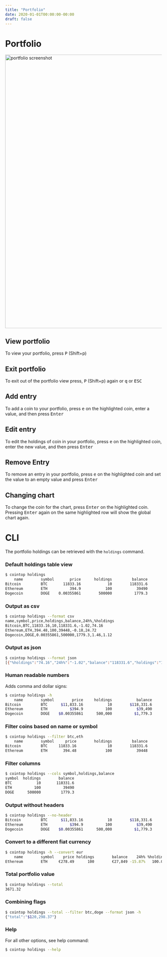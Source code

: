 ```yaml
---
title: "Portfolio"
date: 2020-01-01T00:00:00-00:00
draft: false
---
```

# Portfolio

<img src="https://user-images.githubusercontent.com/168240/50439364-a78ade00-08a6-11e9-992b-af63ef21100d.png" alt="portfolio screenshot" width="880" />

## View portfolio

To view your portfolio, press <kbd>P</kbd> (Shift+p)

## Exit portfolio

To exit out of the portfolio view press, <kbd>P</kbd> (Shift+p) again or <kbd>q</kbd> or <kbd>ESC</kbd>

## Add entry

To add a coin to your portfolio, press <kbd>e</kbd> on the highlighted coin, enter a value, and then press <kbd>Enter</kbd>

## Edit entry

To edit the holdings of coin in your portfolio, press <kbd>e</kbd> on the highlighted coin, enter the new value, and then press <kbd>Enter</kbd>

## Remove Entry

To remove an entry in your portfolio, press <kbd>e</kbd> on the highlighted coin and set the value to an empty value and press <kbd>Enter</kbd>

## Changing chart

To change the coin for the chart, press <kbd>Enter</kbd> on the highlighted coin. Pressing <kbd>Enter</kbd> again on the same highlighted row will show the global chart again.

# CLI

The portfolio holdings can be retrieved with the `holdings` command.

### Default holdings table view

```bash
$ cointop holdings
    name        symbol       price      holdings         balance         24h%   %holdings
Bitcoin         BTC       11833.16            10        118331.6        -1.02       74.14
Ethereum        ETH          394.9           100           39490         0.02       24.74
Dogecoin        DOGE    0.00355861        500000          1779.3         1.46        1.11
```

### Output as csv

```bash
$ cointop holdings --format csv
name,symbol,price,holdings,balance,24h%,%holdings
Bitcoin,BTC,11833.16,10,118331.6,-1.02,74.16
Ethereum,ETH,394.48,100,39448,-0.18,24.72
Dogecoin,DOGE,0.00355861,500000,1779.3,1.46,1.12
```

### Output as json

```bash
$ cointop holdings --format json
[{"%holdings":"74.16","24h%":"-1.02","balance":"118331.6","holdings":"10","name":"Bitcoin","price":"11833.16","symbol":"BTC"},{"%holdings":"24.72","24h%":"-0.18","balance":"39448","holdings":"100","name":"Ethereum","price":"394.48","symbol":"ETH"},{"%holdings":"1.12","24h%":"1.46","balance":"1779.3","holdings":"500000","name":"Dogecoin","price":"0.00355861","symbol":"DOGE"}]
```

### Human readable numbers

Adds comma and dollar signs:

```bash
$ cointop holdings -h
    name        symbol        price     holdings           balance        24h%  %holdings
Bitcoin         BTC      $11,833.16           10        $118,331.6      -1.02%     74.14%
Ethereum        ETH          $394.9          100           $39,490       0.02%     24.74%
Dogecoin        DOGE    $0.00355861      500,000          $1,779.3       1.46%      1.11%
```

### Filter coins based on name or symbol

```bash
$ cointop holdings --filter btc,eth
    name        symbol     price        holdings         balance         24h%   %holdings
Bitcoin         BTC     11833.16              10        118331.6        -1.02       74.16
Ethereum        ETH       394.48             100           39448        -0.18       24.72
```

### Filter columns

```bash
$ cointop holdings --cols symbol,holdings,balance
symbol  holdings        balance
BTC           10       118331.6
ETH          100          39490
DOGE      500000         1779.3
```

### Output without headers

```bash
$ cointop holdings --no-header
Bitcoin         BTC      $11,833.16           10        $118,331.6      -1.02%     74.14%
Ethereum        ETH          $394.9          100           $39,490       0.02%     24.74%
Dogecoin        DOGE    $0.00355861      500,000          $1,779.3       1.46%      1.11%
```

### Convert to a different fiat currency

```bash
$ cointop holdings -h --convert eur
    name        symbol    price holdings        balance    24h% %holdings
Ethereum        ETH     €278.49      100        €27,849 -15.87%   100.00%
```

### Total portfolio value

```bash
$ cointop holdings --total
3671.32
```

### Combining flags

```bash
$ cointop holdings --total --filter btc,doge --format json -h
{"total":"$120,298.37"}
```

### Help

For all other options, see help command:

```bash
$ cointop holdings --help
```
